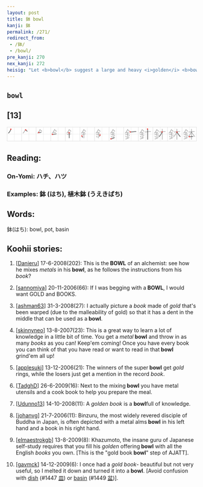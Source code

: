 ```yaml
---
layout: post
title: 鉢 bowl
kanji: 鉢
permalink: /271/
redirect_from:
 - /鉢/
 - /bowl/
pre_kanji: 270
nex_kanji: 272
heisig: "Let <b>bowl</b> suggest a large and heavy <i>golden</i> <b>bowl</b> into which you are throwing all the <i>books</i> you own to mash them into pulp, for some outrageous reason you will have to think up yourself."
---
```


## `bowl`

## [13]

<div class="stroke"><img src="../images/E989A2.png" /></div>

## Reading:

### On-Yomi: ハチ、ハツ

### Examples: 鉢 (はち), 植木鉢 (うえきばち)

## Words:

鉢(はち): bowl, pot, basin

## Koohii stories:

1) [<a href="http://kanji.koohii.com/profile/Danieru">Danieru</a>] 17-6-2008(202): This is the<strong> BOWL</strong> of an alchemist: see how he mixes <em>metals</em> in his<strong> bowl</strong>, as he follows the instructions from his <em>book</em>? 

2) [<a href="http://kanji.koohii.com/profile/sannomiya">sannomiya</a>] 20-11-2006(66): If I was begging with a<strong> BOWL</strong>, I would want GOLD and BOOKS. 

3) [<a href="http://kanji.koohii.com/profile/ashman63">ashman63</a>] 31-3-2008(27): I actually picture a <em>book</em> made of <em>gold</em> that&#039;s been warped (due to the malleability of gold) so that it has a dent in the middle that can be used as a<strong> bowl</strong>. 

4) [<a href="http://kanji.koohii.com/profile/skinnyneo">skinnyneo</a>] 13-8-2007(23): This is a great way to learn a lot of knowledge in a little bit of time. You get a <em>metal</em><strong> bowl</strong> and throw in as many <em>books</em> as you can! Keep&#039;em coming! Once you have every book you can think of that you have read or want to read in that<strong> bowl</strong> grind&#039;em all up! 

5) [<a href="http://kanji.koohii.com/profile/applesuki">applesuki</a>] 13-12-2006(21): The winners of the super<strong> bowl</strong> get <em>gold</em> rings, while the losers just get a mention in the record <em>book</em>. 

6) [<a href="http://kanji.koohii.com/profile/TadghD">TadghD</a>] 26-6-2009(16): Next to the mixing<strong> bowl</strong> you have metal utensils and a cook book to help you prepare the meal. 

7) [<a href="http://kanji.koohii.com/profile/Udunno13">Udunno13</a>] 14-10-2008(11): A <em>golden book</em> is a <strong>bowl</strong>full of knowledge. 

8) [<a href="http://kanji.koohii.com/profile/johanvg">johanvg</a>] 21-7-2006(11): Binzuru, the most widely revered disciple of Buddha in Japan, is often depicted with a metal alms<strong> bowl</strong> in his left hand and a book in his right hand. 

9) [<a href="http://kanji.koohii.com/profile/elmaestrokgb">elmaestrokgb</a>] 13-8-2009(8): Khazumoto, the insane guru of Japanese self-study requires that you fill his <em>golden</em> offering<strong> bowl</strong> with all the English <em>books</em> you own. [This is the &quot;gold book<strong> bowl</strong>&quot; step of AJATT]. 

10) [<a href="http://kanji.koohii.com/profile/gavmck">gavmck</a>] 14-12-2009(6): I once had a <em>gold book</em>- beautiful but not very useful, so I melted it down and turned it into a<strong> bowl</strong>. [Avoid confusion with <a href="../1447">dish</a> <span class="index">(#1447 <a href="http://jisho.org/kanji/details/皿">皿</a>)</span> or <a href="../1449">basin</a> <span class="index">(#1449 <a href="http://jisho.org/kanji/details/盆">盆</a>)</span>]. 
